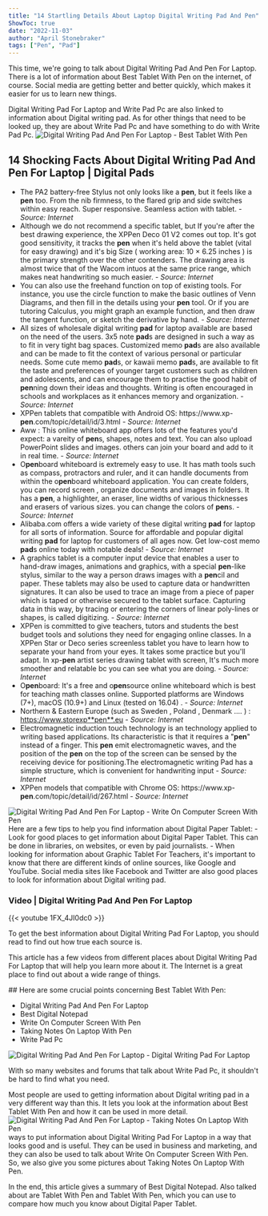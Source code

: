 ```yaml
---
title: "14 Startling Details About Laptop Digital Writing Pad And Pen"
ShowToc: true 
date: "2022-11-03"
author: "April Stonebraker" 
tags: ["Pen", "Pad"]
---
```


	
This time, we're going to talk about Digital Writing Pad And Pen For Laptop. There is a lot of information about Best Tablet With Pen on the internet, of course. Social media are getting better and better quickly, which makes it easier for us to learn new things.

Digital Writing Pad For Laptop and Write Pad Pc are also linked to information about Digital writing pad. As for other things that need to be looked up, they are about Write Pad Pc and have something to do with Write Pad Pc.
<img loading="lazy" src="https://5.imimg.com/data5/SELLER/Default/2020/10/SO/EW/ZM/469902/digital-writing-pad-500x500.jpeg" onerror="this.onerror=null;this.src='https://blogger.googleusercontent.com/img/a/AVvXsEhe7F7TRXHtjiKvHb5vS7DmnxvpHiDyoYyYvm1nHB3Qp2_w3BnM6A2eq4v7FYxCC9bfZt3a9vIMtAYEKUiaDQbHMg-ViyGmRIj39MLp0bGFfgfYw1Dc9q_H-T0wiTm3l0Uq42dETrN9eC8aGJ9_IORZsxST1AcLR7np1koOfcc7tnHa4S8Mwz_xD9d0=s16000';" alt="Digital Writing Pad And Pen For Laptop - Best Tablet With Pen" >

## 14 Shocking Facts About Digital Writing Pad And Pen For Laptop | Digital Pads
-   The PA2 battery-free Stylus not only looks like a **pen**, but it feels like a **pen** too. From the nib firmness, to the flared grip and side switches within easy reach. Super responsive. Seamless action with tablet. - <cite>Source: Internet</cite>
-   Although we do not recommend a specific tablet, but If you're after the best drawing experience, the XPPen Deco 01 V2 comes out top. It's got good sensitivity, it tracks the **pen** when it's held above the tablet (vital for easy drawing) and it's big Size ( working area: 10 × 6.25 inches ) is the primary strength over the other contenders. The drawing area is almost twice that of the Wacom intuos at the same price range, which makes neat handwriting so much easier. - <cite>Source: Internet</cite>
-   You can also use the freehand function on top of existing tools. For instance, you use the circle function to make the basic outlines of Venn Diagrams, and then fill in the details using your **pen** tool. Or if you are tutoring Calculus, you might graph an example function, and then draw the tangent function, or sketch the derivative by hand. - <cite>Source: Internet</cite>
-   All sizes of wholesale digital writing **pad** for laptop available are based on the need of the users. 3x5 note **pad**s are designed in such a way as to fit in very tight bag spaces. Customized memo **pad**s are also available and can be made to fit the context of various personal or particular needs. Some cute memo **pad**s, or kawaii memo **pad**s, are available to fit the taste and preferences of younger target customers such as children and adolescents, and can encourage them to practise the good habit of **pen**ning down their ideas and thoughts. Writing is often encouraged in schools and workplaces as it enhances memory and organization. - <cite>Source: Internet</cite>
-   XPPen tablets that compatible with Android OS: https://www.xp-**pen**.com/topic/detail/id/3.html - <cite>Source: Internet</cite>
-   Aww : This online whiteboard app offers lots of the features you'd expect: a vareity of **pen**s, shapes, notes and text. You can also upload PowerPoint slides and images. others can join your board and add to it in real time. - <cite>Source: Internet</cite>
-   O**pen**board whiteboard is extremely easy to use. It has math tools such as compass, protractors and ruler, and it can handle documents from within the o**pen**board whiteboard application. You can create folders, you can record screen , organize documents and images in folders. It has a **pen**, a highlighter, an eraser, line widths of various thicknesses and erasers of various sizes. you can change the colors of **pen**s. - <cite>Source: Internet</cite>
-   Alibaba.com offers a wide variety of these digital writing **pad** for laptop for all sorts of information. Source for affordable and popular digital writing **pad** for laptop for customers of all ages now. Get low-cost memo **pad**s online today with notable deals! - <cite>Source: Internet</cite>
-   A graphics tablet is a computer input device that enables a user to hand-draw images, animations and graphics, with a special **pen**-like stylus, similar to the way a person draws images with a **pen**cil and paper. These tablets may also be used to capture data or handwritten signatures. It can also be used to trace an image from a piece of paper which is taped or otherwise secured to the tablet surface. Capturing data in this way, by tracing or entering the corners of linear poly-lines or shapes, is called digitizing. - <cite>Source: Internet</cite>
-   XPPen is committed to give teachers, tutors and students the best budget tools and solutions they need for engaging online classes. In a XPPen Star or Deco series screenless tablet you have to learn how to separate your hand from your eyes. It takes some practice but you'll adapt. In xp-**pen** artist series drawing tablet with screen, It's much more smoother and relatable bc you can see what you are doing. - <cite>Source: Internet</cite>
-   O**pen**board: It's a free and o**pen**source online whiteboard which is best for teaching math classes online. Supported platforms are Windows (7+), macOS (10.9+) and Linux (tested on 16.04) . - <cite>Source: Internet</cite>
-   Northern & Eastern Europe (such as Sweden , Poland , Denmark .... ) : https://www.storexp**pen**.eu - <cite>Source: Internet</cite>
-   Electromagnetic induction touch technology is an technology applied to writing based applications. Its characteristic is that it requires a "**pen**" instead of a finger. This **pen** emit electromagnetic waves, and the position of the **pen** on the top of the screen can be sensed by the receiving device for positioning.The electromagnetic writing Pad has a simple structure, which is convenient for handwriting input - <cite>Source: Internet</cite>
-   XPPen models that compatible with Chrome OS: https://www.xp-**pen**.com/topic/detail/id/267.html - <cite>Source: Internet</cite>


<img loading="lazy" src="https://expressprint.co.za/wp-content/uploads/2021/05/t-shirts-11.jpg" onerror="this.onerror=null;this.src='https://blogger.googleusercontent.com/img/a/AVvXsEhe7F7TRXHtjiKvHb5vS7DmnxvpHiDyoYyYvm1nHB3Qp2_w3BnM6A2eq4v7FYxCC9bfZt3a9vIMtAYEKUiaDQbHMg-ViyGmRIj39MLp0bGFfgfYw1Dc9q_H-T0wiTm3l0Uq42dETrN9eC8aGJ9_IORZsxST1AcLR7np1koOfcc7tnHa4S8Mwz_xD9d0=s16000';" alt="Digital Writing Pad And Pen For Laptop - Write On Computer Screen With Pen" >
Here are a few tips to help you find information about Digital Paper Tablet:
- Look for good places to get information about Digital Paper Tablet. This can be done in libraries, on websites, or even by paid journalists.
- When looking for information about Graphic Tablet For Teachers, it's important to know that there are different kinds of online sources, like Google and YouTube. Social media sites like Facebook and Twitter are also good places to look for information about Digital writing pad.

### Video | Digital Writing Pad And Pen For Laptop
{{< youtube 1FX_4JI0dc0 >}} 

To get the best information about Digital Writing Pad For Laptop, you should read to find out how true each source is.

This article has a few videos from different places about Digital Writing Pad For Laptop that will help you learn more about it. The Internet is a great place to find out about a wide range of things.
<script async="async" data-cfasync="false" src="//normallydemandedalter.com/fe63df3c5408708b15d8dc3d9b206b31/invoke.js"></script>
<div id="container-fe63df3c5408708b15d8dc3d9b206b31"></div>
## Here are some crucial points concerning Best Tablet With Pen:

- Digital Writing Pad And Pen For Laptop
- Best Digital Notepad
- Write On Computer Screen With Pen
- Taking Notes On Laptop With Pen
- Write Pad Pc

 <img loading="lazy" src="https://101-multimedia.com/12040-home_default/xp-pen-note-plus-smart-writing-pad-digital-notebook-smart-notebook.jpg" onerror="this.onerror=null;this.src='https://blogger.googleusercontent.com/img/a/AVvXsEhe7F7TRXHtjiKvHb5vS7DmnxvpHiDyoYyYvm1nHB3Qp2_w3BnM6A2eq4v7FYxCC9bfZt3a9vIMtAYEKUiaDQbHMg-ViyGmRIj39MLp0bGFfgfYw1Dc9q_H-T0wiTm3l0Uq42dETrN9eC8aGJ9_IORZsxST1AcLR7np1koOfcc7tnHa4S8Mwz_xD9d0=s16000';" alt="Digital Writing Pad And Pen For Laptop - Digital Writing Pad For Laptop" >

With so many websites and forums that talk about Write Pad Pc, it shouldn't be hard to find what you need.

Most people are used to getting information about Digital writing pad in a very different way than this. It lets you look at the information about Best Tablet With Pen and how it can be used in more detail.
<img loading="lazy" src="https://24hrsignandprint.co.za/wp-content/uploads/2018/02/24-hour-sign-and-print-31-768x548.jpg" onerror="this.onerror=null;this.src='https://blogger.googleusercontent.com/img/a/AVvXsEhe7F7TRXHtjiKvHb5vS7DmnxvpHiDyoYyYvm1nHB3Qp2_w3BnM6A2eq4v7FYxCC9bfZt3a9vIMtAYEKUiaDQbHMg-ViyGmRIj39MLp0bGFfgfYw1Dc9q_H-T0wiTm3l0Uq42dETrN9eC8aGJ9_IORZsxST1AcLR7np1koOfcc7tnHa4S8Mwz_xD9d0=s16000';" alt="Digital Writing Pad And Pen For Laptop - Taking Notes On Laptop With Pen" >
ways to put information about Digital Writing Pad For Laptop in a way that looks good and is useful. They can be used in business and marketing, and they can also be used to talk about Write On Computer Screen With Pen. So, we also give you some pictures about Taking Notes On Laptop With Pen.

In the end, this article gives a summary of Best Digital Notepad. Also talked about are Tablet With Pen and Tablet With Pen, which you can use to compare how much you know about Digital Paper Tablet.
	
	

